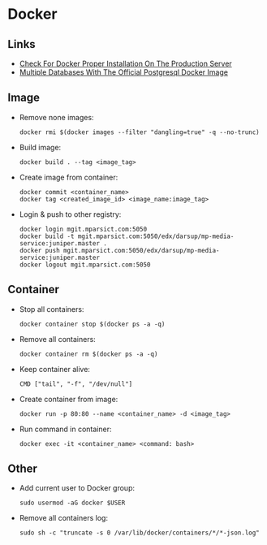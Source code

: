 # Docker

## Links

- [Check For Docker Proper Installation On The Production Server](https://github.com/docker/docker-bench-security)
- [Multiple Databases With The Official Postgresql Docker Image](https://github.com/mrts/docker-postgresql-multiple-databases)

## Image

- Remove none images:

  ```shell
  docker rmi $(docker images --filter "dangling=true" -q --no-trunc)
  ```

- Build image:

  ```shell
  docker build . --tag <image_tag>
  ```

- Create image from container:

  ```shell
  docker commit <container_name>
  docker tag <created_image_id> <image_name:image_tag>
  ```

- Login & push to other registry:

  ```shell
  docker login mgit.mparsict.com:5050
  docker build -t mgit.mparsict.com:5050/edx/darsup/mp-media-service:juniper.master .
  docker push mgit.mparsict.com:5050/edx/darsup/mp-media-service:juniper.master
  docker logout mgit.mparsict.com:5050
  ```

## Container

- Stop all containers:

  ```shell
  docker container stop $(docker ps -a -q)
  ```

- Remove all containers:

  ```shell
  docker container rm $(docker ps -a -q)
  ```

- Keep container alive:

  ```docker
  CMD ["tail", "-f", "/dev/null"]
  ```

- Create container from image:

  ```shell
  docker run -p 80:80 --name <container_name> -d <image_tag>
  ```

- Run command in container:

  ```shell
  docker exec -it <container_name> <command: bash>
  ```

## Other

- Add current user to Docker group:

  ```shell
  sudo usermod -aG docker $USER
  ```

- Remove all containers log:

  ```shell
  sudo sh -c "truncate -s 0 /var/lib/docker/containers/*/*-json.log"
  ```
